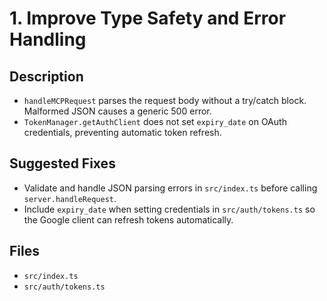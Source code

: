 # 1. Improve Type Safety and Error Handling

## Description
- `handleMCPRequest` parses the request body without a try/catch block. Malformed JSON causes a generic 500 error.
- `TokenManager.getAuthClient` does not set `expiry_date` on OAuth credentials, preventing automatic token refresh.

## Suggested Fixes
- Validate and handle JSON parsing errors in `src/index.ts` before calling `server.handleRequest`.
- Include `expiry_date` when setting credentials in `src/auth/tokens.ts` so the Google client can refresh tokens automatically.

## Files
- `src/index.ts`
- `src/auth/tokens.ts`
